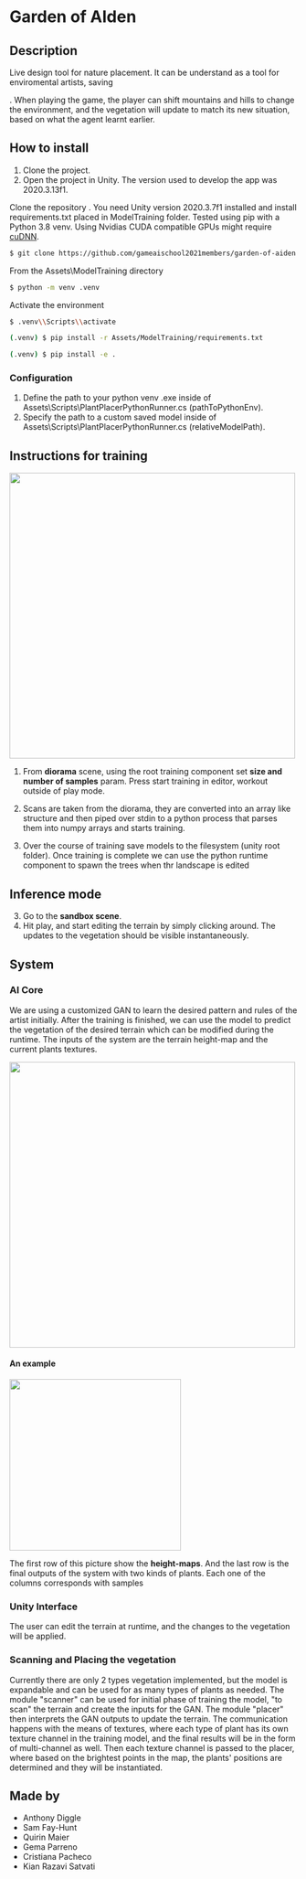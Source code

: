 # Garden of AIden
## Description

Live design tool for nature placement. It can be understand as a tool for enviromental artists, saving 

. When playing the game, the player can shift mountains and hills to change the environment, and the vegetation will update to match its new situation, based on what the agent learnt earlier.

## How to install

 1. Clone the project.
 2. Open the project in Unity. The version used to develop the app was 2020.3.13f1.
 
 Clone the repository .
You need Unity version 2020.3.7f1 installed and install requirements.txt placed in ModelTraining folder. Tested using pip with a Python 3.8 venv. Using Nvidias CUDA compatible GPUs might require [cuDNN](https://developer.nvidia.com/cudnn).



```bash
$ git clone https://github.com/gameaischool2021members/garden-of-aiden
```

From the Assets\ModelTraining directory
```bash
$ python -m venv .venv
```

Activate the environment
```bash
$ .venv\\Scripts\\activate
```

```bash
(.venv) $ pip install -r Assets/ModelTraining/requirements.txt
```

```bash 
(.venv) $ pip install -e .
```

### Configuration
1. Define the path to your python venv .exe inside of Assets\Scripts\PlantPlacerPythonRunner.cs (pathToPythonEnv).
2. Specify the path to a custom saved model inside of Assets\Scripts\PlantPlacerPythonRunner.cs (relativeModelPath).


## Instructions for training
 
<img src="https://github.com/gameaischool2021members/garden-of-aiden/blob/master/Readme%20Pictures/tool.png" height="500">

1. From **diorama** scene, using the root training component set **size and number of samples** param. Press start training in editor, workout outside of play mode. 

2. Scans are taken from the diorama, they are converted into an array like structure and then piped over stdin to a python process that parses them into numpy arrays and starts training. 

3. Over the course of training  save models to the filesystem (unity root folder). Once training is complete we can use the python runtime component to spawn the trees when thr landscape is edited
 
 
 ## Inference mode
 
 3. Go to the **sandbox scene**.
 4. Hit play, and start editing the terrain by simply clicking around. The updates to the vegetation should be visible instantaneously.

## System

### AI Core
We are using a customized GAN to learn the desired pattern and rules of the artist initially. After the training is finished, we can use the model to predict the vegetation of the desired terrain which can be modified during the runtime.
The inputs of the system are the terrain height-map and the current plants textures.


<img src="https://github.com/gameaischool2021members/garden-of-aiden/blob/5dba9c411a261e40e4cdf453d1c5058c3d06afbf/Readme%20Pictures/System%20Description.png" height="500">


#### An example


<img src="https://github.com/gameaischool2021members/garden-of-aiden/blob/5dba9c411a261e40e4cdf453d1c5058c3d06afbf/Readme%20Pictures/AI%20Example.png" height="300">

The first row of this picture show the **height-maps**.
And the last row is the final outputs of the system with two kinds of plants.
Each one of the columns corresponds with samples 

### Unity Interface
The user can edit the terrain at runtime, and the changes to the vegetation will be applied.

### Scanning and Placing the vegetation
Currently there are only 2 types vegetation implemented, but the model is expandable and can be used for as many types of plants as needed.
The module "scanner" can be used for initial phase of training the model, "to scan" the terrain and create the inputs for the GAN.
The module "placer" then interprets the GAN outputs to update the terrain.
The communication happens with the means of textures, where each type of plant has its own texture channel in the training model, and the final results will be in the form of multi-channel as well. Then each texture channel is passed to the placer, where based on the brightest points in the map, the plants' positions are determined and they will be instantiated.

## Made by

- Anthony Diggle
- Sam Fay-Hunt
- Quirin Maier
- Gema Parreno
- Cristiana Pacheco
- Kian Razavi Satvati

